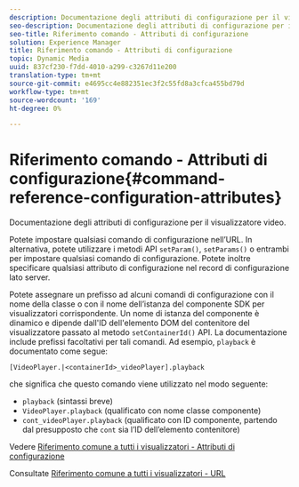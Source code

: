 ```yaml
---
description: Documentazione degli attributi di configurazione per il visualizzatore video.
seo-description: Documentazione degli attributi di configurazione per il visualizzatore video.
seo-title: Riferimento comando - Attributi di configurazione
solution: Experience Manager
title: Riferimento comando - Attributi di configurazione
topic: Dynamic Media
uuid: 837cf230-f7dd-4010-a299-c3267d11e200
translation-type: tm+mt
source-git-commit: e4695cc4e882351ec3f2c55fd8a3cfca455bd79d
workflow-type: tm+mt
source-wordcount: '169'
ht-degree: 0%

---
```



# Riferimento comando - Attributi di configurazione{#command-reference-configuration-attributes}

Documentazione degli attributi di configurazione per il visualizzatore video.

Potete impostare qualsiasi comando di configurazione nell’URL. In alternativa, potete utilizzare i metodi API `setParam()`, `setParams()` o entrambi per impostare qualsiasi comando di configurazione. Potete inoltre specificare qualsiasi attributo di configurazione nel record di configurazione lato server.

Potete assegnare un prefisso ad alcuni comandi di configurazione con il nome della classe o con il nome dell’istanza del componente SDK per visualizzatori corrispondente. Un nome di istanza del componente è dinamico e dipende dall&#39;ID dell&#39;elemento DOM del contenitore del visualizzatore passato al metodo `setContainerId()` API. La documentazione include prefissi facoltativi per tali comandi. Ad esempio, `playback` è documentato come segue:

```
[VideoPlayer.|<containerId>_videoPlayer].playback
```

che significa che questo comando viene utilizzato nel modo seguente:

* `playback` (sintassi breve)
* `VideoPlayer.playback` (qualificato con nome classe componente)
* `cont_videoPlayer.playback` (qualificato con ID componente, partendo dal presupposto che  `cont` sia l’ID dell’elemento contenitore)

Vedere [Riferimento comune a tutti i visualizzatori - Attributi di configurazione](../../../r-html5-viewer-20-cmdref-configattrib/r-html5-viewer-20-cmdref-configattrib.md#concept-850e0f2c49b949deb7cfbfd330d329bd)

Consultate [Riferimento comune a tutti i visualizzatori - URL](../../../c-html5-viewer-20-cmdref-url/c-html5-viewer-20-cmdref-url.md#concept-9b337f349b7b406b8c33c7ee96b3e226)
